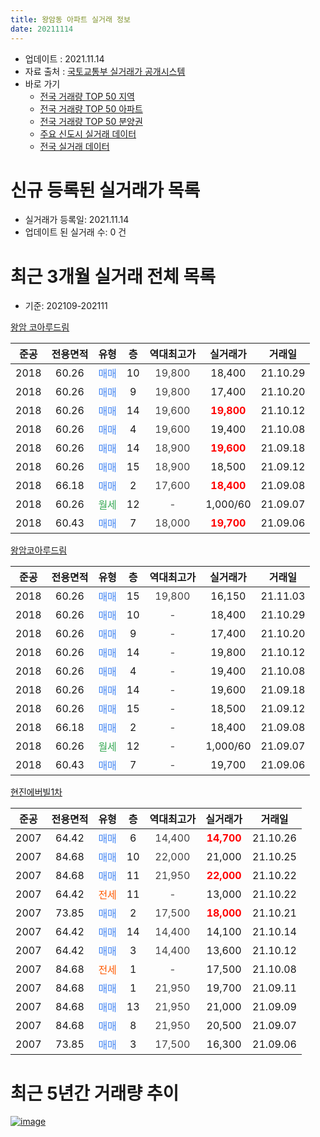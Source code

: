 ```yaml
---
title: 왕암동 아파트 실거래 정보
date: 20211114
---
```


* 업데이트 : 2021.11.14
* 자료 출처 : [국토교통부 실거래가 공개시스템](http://rt.molit.go.kr)
* 바로 가기
    * [전국 거래량 TOP 50 지역](https://apt-info.github.io/apt-trade-info/tr)
    * [전국 거래량 TOP 50 아파트](https://apt-info.github.io/apt-trade-info/ta)
    * [전국 거래량 TOP 50 분양권](https://apt-info.github.io/apt-trade-info/tb)
    * [주요 신도시 실거래 데이터](https://apt-info.github.io/apt-trade-info/newtown)
    * [전국 실거래 데이터](https://apt-info.github.io/apt-trade-info/all)



<script async src="https://pagead2.googlesyndication.com/pagead/js/adsbygoogle.js"></script>
<!-- 기본광고 -->
<ins class="adsbygoogle"
     style="display:block"
     data-ad-client="ca-pub-1142216861245946"
     data-ad-slot="4805727019"
     data-ad-format="auto"
     data-full-width-responsive="true"></ins>
<script>
     (adsbygoogle = window.adsbygoogle || []).push({});
</script>


# 신규 등록된 실거래가 목록

* 실거래가 등록일: 2021.11.14
* 업데이트 된 실거래 수: 0 건




<script async src="https://pagead2.googlesyndication.com/pagead/js/adsbygoogle.js"></script>
<!-- 기본광고 -->
<ins class="adsbygoogle"
     style="display:block"
     data-ad-client="ca-pub-1142216861245946"
     data-ad-slot="4805727019"
     data-ad-format="auto"
     data-full-width-responsive="true"></ins>
<script>
     (adsbygoogle = window.adsbygoogle || []).push({});
</script>


# 최근 3개월 실거래 전체 목록
* 기준: 202109-202111


[왕암 코아루드림](https://search.naver.com/search.naver?query=%EC%99%95%EC%95%94+%EC%BD%94%EC%95%84%EB%A3%A8%EB%93%9C%EB%A6%BC)

|준공|전용면적|유형|층|역대최고가|실거래가|거래일|
|:---:|:---:|:---:|:---:|:---:|:---:|:---:|
|2018|60.26|<span style="color:#4285F3">매매</span>|10|<span style="color:#444444">19,800</span>|18,400|21.10.29|
|2018|60.26|<span style="color:#4285F3">매매</span>|9|<span style="color:#444444">19,800</span>|17,400|21.10.20|
|2018|60.26|<span style="color:#4285F3">매매</span>|14|<span style="color:#444444">19,600</span>|<b><span style="color:#FF0000">19,800</span></b>|21.10.12|
|2018|60.26|<span style="color:#4285F3">매매</span>|4|<span style="color:#444444">19,600</span>|19,400|21.10.08|
|2018|60.26|<span style="color:#4285F3">매매</span>|14|<span style="color:#444444">18,900</span>|<b><span style="color:#FF0000">19,600</span></b>|21.09.18|
|2018|60.26|<span style="color:#4285F3">매매</span>|15|<span style="color:#444444">18,900</span>|18,500|21.09.12|
|2018|66.18|<span style="color:#4285F3">매매</span>|2|<span style="color:#444444">17,600</span>|<b><span style="color:#FF0000">18,400</span></b>|21.09.08|
|2018|60.26|<span style="color:#34A853">월세</span>|12|<span style="color:#444444">-</span>|1,000/60|21.09.07|
|2018|60.43|<span style="color:#4285F3">매매</span>|7|<span style="color:#444444">18,000</span>|<b><span style="color:#FF0000">19,700</span></b>|21.09.06|

[왕암코아루드림](https://search.naver.com/search.naver?query=%EC%99%95%EC%95%94%EC%BD%94%EC%95%84%EB%A3%A8%EB%93%9C%EB%A6%BC)

|준공|전용면적|유형|층|역대최고가|실거래가|거래일|
|:---:|:---:|:---:|:---:|:---:|:---:|:---:|
|2018|60.26|<span style="color:#4285F3">매매</span>|15|<span style="color:#444444">19,800</span>|16,150|21.11.03|
|2018|60.26|<span style="color:#4285F3">매매</span>|10|<span style="color:#444444">-</span>|18,400|21.10.29|
|2018|60.26|<span style="color:#4285F3">매매</span>|9|<span style="color:#444444">-</span>|17,400|21.10.20|
|2018|60.26|<span style="color:#4285F3">매매</span>|14|<span style="color:#444444">-</span>|19,800|21.10.12|
|2018|60.26|<span style="color:#4285F3">매매</span>|4|<span style="color:#444444">-</span>|19,400|21.10.08|
|2018|60.26|<span style="color:#4285F3">매매</span>|14|<span style="color:#444444">-</span>|19,600|21.09.18|
|2018|60.26|<span style="color:#4285F3">매매</span>|15|<span style="color:#444444">-</span>|18,500|21.09.12|
|2018|66.18|<span style="color:#4285F3">매매</span>|2|<span style="color:#444444">-</span>|18,400|21.09.08|
|2018|60.26|<span style="color:#34A853">월세</span>|12|<span style="color:#444444">-</span>|1,000/60|21.09.07|
|2018|60.43|<span style="color:#4285F3">매매</span>|7|<span style="color:#444444">-</span>|19,700|21.09.06|

[현진에버빌1차](https://search.naver.com/search.naver?query=%ED%98%84%EC%A7%84%EC%97%90%EB%B2%84%EB%B9%8C1%EC%B0%A8)

|준공|전용면적|유형|층|역대최고가|실거래가|거래일|
|:---:|:---:|:---:|:---:|:---:|:---:|:---:|
|2007|64.42|<span style="color:#4285F3">매매</span>|6|<span style="color:#444444">14,400</span>|<b><span style="color:#FF0000">14,700</span></b>|21.10.26|
|2007|84.68|<span style="color:#4285F3">매매</span>|10|<span style="color:#444444">22,000</span>|21,000|21.10.25|
|2007|84.68|<span style="color:#4285F3">매매</span>|11|<span style="color:#444444">21,950</span>|<b><span style="color:#FF0000">22,000</span></b>|21.10.22|
|2007|64.42|<span style="color:#FF5A00">전세</span>|11|<span style="color:#444444">-</span>|13,000|21.10.22|
|2007|73.85|<span style="color:#4285F3">매매</span>|2|<span style="color:#444444">17,500</span>|<b><span style="color:#FF0000">18,000</span></b>|21.10.21|
|2007|64.42|<span style="color:#4285F3">매매</span>|14|<span style="color:#444444">14,400</span>|14,100|21.10.14|
|2007|64.42|<span style="color:#4285F3">매매</span>|3|<span style="color:#444444">14,400</span>|13,600|21.10.12|
|2007|84.68|<span style="color:#FF5A00">전세</span>|1|<span style="color:#444444">-</span>|17,500|21.10.08|
|2007|84.68|<span style="color:#4285F3">매매</span>|1|<span style="color:#444444">21,950</span>|19,700|21.09.11|
|2007|84.68|<span style="color:#4285F3">매매</span>|13|<span style="color:#444444">21,950</span>|21,000|21.09.09|
|2007|84.68|<span style="color:#4285F3">매매</span>|8|<span style="color:#444444">21,950</span>|20,500|21.09.07|
|2007|73.85|<span style="color:#4285F3">매매</span>|3|<span style="color:#444444">17,500</span>|16,300|21.09.06|



<script async src="https://pagead2.googlesyndication.com/pagead/js/adsbygoogle.js"></script>
<!-- 기본광고 -->
<ins class="adsbygoogle"
     style="display:block"
     data-ad-client="ca-pub-1142216861245946"
     data-ad-slot="4805727019"
     data-ad-format="auto"
     data-full-width-responsive="true"></ins>
<script>
     (adsbygoogle = window.adsbygoogle || []).push({});
</script>


# 최근 5년간 거래량 추이


<div style="width:100%;">
    <canvas id="deal_progress" height="200"></canvas>
</div>

<script>
new Chart(document.getElementById("deal_progress"), {
    type: 'line',
    data: {
        labels: ['16.01','16.02','16.03','16.04','16.05','16.06','16.07','16.08','16.09','16.10','16.12','17.01','17.02','17.03','17.04','17.05','17.06','17.07','17.08','17.09','17.10','17.11','17.12','18.01','18.02','18.03','18.04','18.05','18.06','18.07','18.08','18.09','18.10','18.11','18.12','19.01','19.02','19.03','19.04','19.05','19.06','19.07','19.08','19.09','19.10','19.11','19.12','20.01','20.02','20.03','20.04','20.05','20.06','20.07','20.08','20.09','20.10','20.11','20.12','21.01','21.02','21.03','21.04','21.05','21.06','21.07','21.08','21.09','21.10','21.11'],
        datasets: [{
            label: '매매/분양권',
            data: [2,1,8,6,3,6,0,2,2,3,0,4,1,1,1,8,5,2,1,2,1,2,2,3,3,8,34,11,16,8,7,4,5,0,3,1,1,6,0,0,4,2,43,7,5,31,8,14,25,13,4,6,3,16,12,15,11,19,5,26,9,20,15,15,18,12,16,12,14,1],
            borderColor: "rgba(66, 133, 243, 1)",
            backgroundColor: "rgba(66, 133, 243, 0.05)",
            borderWidth: 1,
            pointRadius: 0,
            fill: false,
            lineTension: 0
        },{
            label: '전/월세',
            data: [1,0,1,3,1,0,2,0,0,1,1,2,4,0,0,0,1,2,0,0,0,0,0,0,0,1,17,11,16,16,20,13,16,8,6,7,10,5,10,9,9,7,6,8,3,8,2,4,10,11,9,9,10,13,9,6,3,5,3,4,6,1,1,4,7,6,3,2,2,0],
            borderColor: "rgba(255, 90, 0, 1)",
            backgroundColor: "rgba(255, 90, 0, 0.05)",
            borderWidth: 1,
            pointRadius: 0,
            fill: false,
            lineTension: 0
        },{
            label: '합계',
            data: [3,1,9,9,4,6,2,2,2,4,1,6,5,1,1,8,6,4,1,2,1,2,2,3,3,9,51,22,32,24,27,17,21,8,9,8,11,11,10,9,13,9,49,15,8,39,10,18,35,24,13,15,13,29,21,21,14,24,8,30,15,21,16,19,25,18,19,14,16,1],
            borderColor: "rgba(0, 0, 0, 1)",
            backgroundColor: "rgba(0, 0, 0, 0.03)",
            borderWidth: 0.1,
            pointRadius: 0,
            fill: true,
            lineTension: 0
        }
        ]
    },
    options: {
        responsive: true,
        title: {
            display: false
        },
        tooltips: {
            mode: 'index',
            intersect: false
        },
        hover: {
            mode: 'nearest',
            intersect: true
        },
        scales: {
            xAxes: [{
                display: true,
                scaleLabel: {
                    display: true,
                    labelString: '년/월'
                }
            }],
            yAxes: [{
                display: true,
                ticks: {
                    suggestedMin: 0,
                },
                scaleLabel: {
                    display: true,
                    labelString: '실거래 수'
                }
            }]
        }
    }
});

</script>


[![image](https://apt-info.github.io/images/2020-01-03-apt-trade-info/1024x500.png)](https://play.google.com/store/apps/details?id=com.aptinfo.apttradeinfo)

